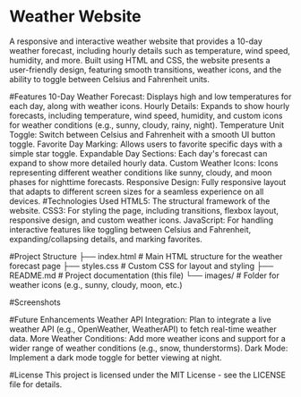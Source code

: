 # Weather Website
A responsive and interactive weather website that provides a 10-day weather forecast, including hourly details such as temperature, wind speed, humidity, and more. Built using HTML and CSS, the website presents a user-friendly design, featuring smooth transitions, weather icons, and the ability to toggle between Celsius and Fahrenheit units.

#Features
10-Day Weather Forecast: Displays high and low temperatures for each day, along with weather icons.
Hourly Details: Expands to show hourly forecasts, including temperature, wind speed, humidity, and custom icons for weather conditions (e.g., sunny, cloudy, rainy, night).
Temperature Unit Toggle: Switch between Celsius and Fahrenheit with a smooth UI button toggle.
Favorite Day Marking: Allows users to favorite specific days with a simple star toggle.
Expandable Day Sections: Each day's forecast can expand to show more detailed hourly data.
Custom Weather Icons: Icons representing different weather conditions like sunny, cloudy, and moon phases for nighttime forecasts.
Responsive Design: Fully responsive layout that adapts to different screen sizes for a seamless experience on all devices.
#Technologies Used
HTML5: The structural framework of the website.
CSS3: For styling the page, including transitions, flexbox layout, responsive design, and custom weather icons.
JavaScript: For handling interactive features like toggling between Celsius and Fahrenheit, expanding/collapsing details, and marking favorites.

#Project Structure
├── index.html          # Main HTML structure for the weather forecast page
├── styles.css          # Custom CSS for layout and styling
├── README.md           # Project documentation (this file)
└── images/             # Folder for weather icons (e.g., sunny, cloudy, moon, etc.)

#Screenshots

#Future Enhancements
Weather API Integration: Plan to integrate a live weather API (e.g., OpenWeather, WeatherAPI) to fetch real-time weather data.
More Weather Conditions: Add more weather icons and support for a wider range of weather conditions (e.g., snow, thunderstorms).
Dark Mode: Implement a dark mode toggle for better viewing at night.

#License
This project is licensed under the MIT License - see the LICENSE file for details.
